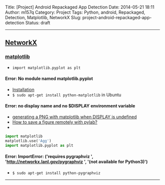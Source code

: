 Title: [Project] Android Repackaged App Detection
Date: 2014-05-21 18:11
Author: m157q
Category: Project
Tags: Python, android, Repackaged, Detection, Matplotlib, NetworkX
Slug: project-android-repackaged-app-detection
Status: draft

---  
  
## [NetworkX](https://networkx.github.io/)  
### [matplotlib](http://matplotlib.org/)  
+ `import matplotlib.pyplot as plt`  
  
#### Error: No module named matplotlib.pyplot  
+ [Installation](http://matplotlib.org/faq/installing_faq.html)  
+ `$ sudo apt-get install python-matplotlib` in Ubuntu  
  
#### Error: no display name and no $DISPLAY environment variable  
+ [generating a PNG with matplotlib when DISPLAY is undefined](http://stackoverflow.com/questions/2801882/generating-a-png-with-matplotlib-when-display-is-undefined)  
+ [How to save a figure remotely with pylab?](http://stackoverflow.com/questions/4706451/how-to-save-a-figure-remotely-with-pylab/4706614#4706614)  
+   
```python  
import matplotlib  
matplotlib.use('Agg')  
import matplotlib.pyplot as plt  
```  
#### Error: ImportError: ('requires pygraphviz ', 'http://networkx.lanl.gov/pygraphviz ', '(not available for Python3)')  
+ `$ sudo apt-get install python-pygraphviz`  
  
---  
  

